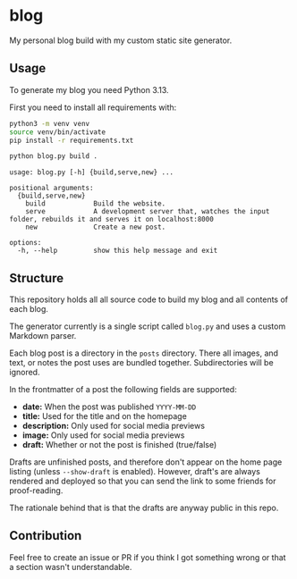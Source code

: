# blog

My personal blog build with my custom static site generator.

## Usage

To generate my blog you need Python 3.13.

First you need to install all requirements with:
```bash
python3 -m venv venv
source venv/bin/activate
pip install -r requirements.txt
```

```bash
python blog.py build .
```

```
usage: blog.py [-h] {build,serve,new} ...

positional arguments:
  {build,serve,new}
    build            Build the website.
    serve            A development server that, watches the input folder, rebuilds it and serves it on localhost:8000
    new              Create a new post.

options:
  -h, --help         show this help message and exit
```

## Structure

This repository holds all all source code to build my blog and all contents of
each blog.

The generator currently is a single script called `blog.py` and uses a custom
Markdown parser.

Each blog post is a directory in the `posts` directory. There all images,
and text, or notes the post uses are bundled together. Subdirectories will 
be ignored.

In the frontmatter of a post the following fields are supported:
- **date:** When the post was published `YYYY-MM-DD`
- **title:** Used for the title and on the homepage
- **description:** Only used for social media previews
- **image:** Only used for social media previews
- **draft:** Whether or not the post is finished (true/false)

Drafts are unfinished posts, and therefore don't appear on the home page listing
(unless `--show-draft` is enabled). However, draft's are always rendered and 
deployed so that you can send the link to some friends for proof-reading.

The rationale behind that is that the drafts are anyway public in this repo.

## Contribution

Feel free to create an issue or PR if you think I got something wrong or that
a section wasn't understandable.

